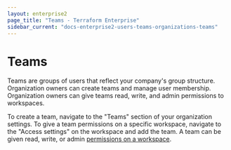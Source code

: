 ```yaml
---
layout: enterprise2
page_title: "Teams - Terraform Enterprise"
sidebar_current: "docs-enterprise2-users-teams-organizations-teams"
---
```


# Teams

Teams are groups of users that reflect your company's group
structure. Organization owners can create teams and manage user membership.
Organization owners can give teams read, write, and admin permissions to
workspaces.

To create a team, navigate to the "Teams" section of your organization settings.
To give a team permissions on a specific workspace, navigate to the "Access
settings" on the workspace and add the team. A team can be given read, write, or
admin [permissions on a workspace](./permissions.html).
